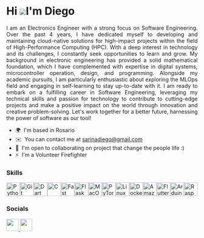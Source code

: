 Hi ![](https://user-images.githubusercontent.com/18350557/176309783-0785949b-9127-417c-8b55-ab5a4333674e.gif)I'm Diego
======================================================================================================================

<p align="justify"> 
I am an Electronics Engineer with a strong focus on Software Engineering. Over the past 4 years, I have dedicated myself to developing and maintaining cloud-native solutions for high-impact projects within the field of High-Performance Computing (HPC). With a deep interest in technology and its challenges, I constantly seek opportunities to learn and grow. My background in electronic engineering has provided a solid mathematical foundation, which I have complemented with expertise in digital systems, microcontroller operation, design, and programming. Alongside my academic pursuits, I am particularly enthusiastic about exploring the MLOps field and engaging in self-learning to stay up-to-date with it. I am ready to embark on a fulfilling career in Software Engineering, leveraging my technical skills and passion for technology to contribute to cutting-edge projects and make a positive impact on the world through innovation and creative problem-solving. Let's work together for a better future, harnessing the power of software as our tool!
</p>

* 🌍  I'm based in Rosario
* ✉️  You can contact me at [sarinadiego@gmail.com](mailto:sarinadiego@gmail.com)
* 🤝  I'm open to collaborating on project that change the people life :)
* ⚡  I'm a Volunteer Firefighter
<!--* 🧠  I'm learning Artificial Intelligence at University of Buenos Aires-->

### Skills

<p align="left">
<a href="https://www.python.org/" target="_blank" rel="noreferrer"><img src="https://raw.githubusercontent.com/danielcranney/readme-generator/main/public/icons/skills/python-colored.svg" width="36" height="36" alt="Python" /></a><a href="https://git-scm.com/" target="_blank" rel="noreferrer"><img src="https://raw.githubusercontent.com/danielcranney/readme-generator/main/public/icons/skills/git-colored.svg" width="36" height="36" alt="Git" /></a><a href="https://dart.dev/" target="_blank" rel="noreferrer"><img src="https://raw.githubusercontent.com/danielcranney/readme-generator/main/public/icons/skills/dart-colored.svg" width="36" height="36" alt="Dart" /></a><a href="https://docs.microsoft.com/en-us/cpp/?view=msvc-170" target="_blank" rel="noreferrer"><img src="https://raw.githubusercontent.com/danielcranney/readme-generator/main/public/icons/skills/c-colored.svg" width="36" height="36" alt="C" /></a><a href="https://fastapi.tiangolo.com/" target="_blank" rel="noreferrer"><img src="https://raw.githubusercontent.com/danielcranney/readme-generator/main/public/icons/skills/fastapi-colored.svg" width="36" height="36" alt="Fast API" /></a><a href="https://flask.palletsprojects.com/en/2.0.x/" target="_blank" rel="noreferrer"><img src="https://raw.githubusercontent.com/danielcranney/readme-generator/main/public/icons/skills/flask-colored-dark.svg" width="36" height="36" alt="Flask" /></a><a href="https://apple.com" target="_blank" rel="noreferrer"><img src="https://raw.githubusercontent.com/danielcranney/readme-generator/main/public/icons/skills/macos-colored-dark.svg" width="36" height="36" alt="MacOS" /></a><a href="https://pytorch.org/" target="_blank" rel="noreferrer"><img src="https://raw.githubusercontent.com/danielcranney/readme-generator/main/public/icons/skills/pytorch-colored.svg" width="36" height="36" alt="PyTorch" /></a><a href="https://www.linux.org" target="_blank" rel="noreferrer"><img src="https://raw.githubusercontent.com/danielcranney/readme-generator/main/public/icons/skills/linux-colored.svg" width="36" height="36" alt="Linux" /></a><a href="https://www.docker.com/" target="_blank" rel="noreferrer"><img src="https://raw.githubusercontent.com/danielcranney/readme-generator/main/public/icons/skills/docker-colored.svg" width="36" height="36" alt="Docker" /></a><a href="https://aws.amazon.com" target="_blank" rel="noreferrer"><img src="https://raw.githubusercontent.com/danielcranney/readme-generator/main/public/icons/skills/aws-colored-dark.svg" width="36" height="36" alt="Amazon Web Services" /></a><a href="https://flutter.dev/" target="_blank" rel="noreferrer"><img src="https://raw.githubusercontent.com/danielcranney/readme-generator/main/public/icons/skills/flutter-colored.svg" width="36" height="36" alt="Flutter" /></a><a href="https://store.arduino.cc/?gclid=Cj0KCQjw2eilBhCCARIsAG0Pf8uueBifykWcsSS4LPESeGQfxGVKJYnzV7bz471XfknQJy_1VINVWM8aAkLtEALw_wcB" target="_blank" rel="noreferrer"><img src="https://raw.githubusercontent.com/danielcranney/readme-generator/main/public/icons/skills/arduino-colored.svg" width="36" height="36" alt="Arduino" /></a><a href="https://www.raspberrypi.org/" target="_blank" rel="noreferrer"><img src="https://raw.githubusercontent.com/danielcranney/readme-generator/main/public/icons/skills/raspberrypi-colored.svg" width="36" height="36" alt="Raspberry Pi" /></a>
</p>


### Socials

<p align="left"> <a href="https://www.github.com/diegosarina" target="_blank" rel="noreferrer"> <picture> <source media="(prefers-color-scheme: dark)" srcset="https://raw.githubusercontent.com/danielcranney/readme-generator/main/public/icons/socials/github-dark.svg" /> <source media="(prefers-color-scheme: light)" srcset="https://raw.githubusercontent.com/danielcranney/readme-generator/main/public/icons/socials/github.svg" /> <img src="https://raw.githubusercontent.com/danielcranney/readme-generator/main/public/icons/socials/github.svg" width="32" height="32" /> </picture> </a> <a href="https://www.linkedin.com/in/diegosarina" target="_blank" rel="noreferrer"> <picture> <source media="(prefers-color-scheme: dark)" srcset="https://raw.githubusercontent.com/danielcranney/readme-generator/main/public/icons/socials/linkedin-dark.svg" /> <source media="(prefers-color-scheme: light)" srcset="https://raw.githubusercontent.com/danielcranney/readme-generator/main/public/icons/socials/linkedin.svg" /> <img src="https://raw.githubusercontent.com/danielcranney/readme-generator/main/public/icons/socials/linkedin.svg" width="32" height="32" /> </picture> </a></p>




<!--
<h1 align="center">👋 Hello!</h1>
<h2 align="left"> About Me</h2>

<p align="justify"> 
I am a soon-to-be Electronics Engineering graduate with a strong focus on Software Engineering. Over the past 4 years, 
I have dedicated myself to developing and maintaining cloud-native solutions for high-impact projects within the field 
of High-Performance Computing (HPC). 
  
With a deep interest in technology and its challenges, I constantly seek opportunities to learn and grow. My background 
in electronic engineering has provided a solid mathematical foundation, which I have complemented with expertise in digital 
systems, microcontroller operation, design, and programming. Alongside my academic pursuits, I am particularly enthusiastic 
about exploring the MLOps field and engaging in self-learning to stay up-to-date with it.

I am ready to embark on a fulfilling career in Software Engineering, leveraging my technical skills and passion for technology 
to contribute to cutting-edge projects and make a positive impact on the world through innovation and creative problem-solving. 

Let's work together for a better future, harnessing the power of software as our tool!
</p>

### Skills

* AWS, AWS Parallelcluster, HPC, Terraform, Docker, Slurm and more.
* Python coding, Flutter and AI Enthusiast.
* Currently learning Kubernates 🌱.
* Critical thinking, decision-making and problem solving skills.
* Special skills and experience with really large HPC systems.

### 📬 How to reach me: 

[![Linkedin Badge](https://img.shields.io/badge/-diegosarina-blue?style=flat-square&logo=Linkedin&logoColor=white&link=https://www.linkedin.com/in/diegosarina/)](https://www.linkedin.com/in/diegosarina/) [![Gmail](https://img.shields.io/badge/-sarinadiego-c0392b??style=for-the-badge&logo=gmail&logoColor=white&link=sarinadiego@gmail.com)](mailto:sarinadiego@gmail.com)


<!--
**diegosarina/diegosarina** is a ✨ _special_ ✨ repository because its `README.md` (this file) appears on your GitHub profile.

Here are some ideas to get you started:

- 🔭 I’m currently working on ...
- 🌱 I’m currently learning ...
- 👯 I’m looking to collaborate on ...
- 🤔 I’m looking for help with ...
- 💬 Ask me about ...
- 📫 How to reach me: ...
- 😄 Pronouns: ...
- ⚡ Fun fact: ...
-->
